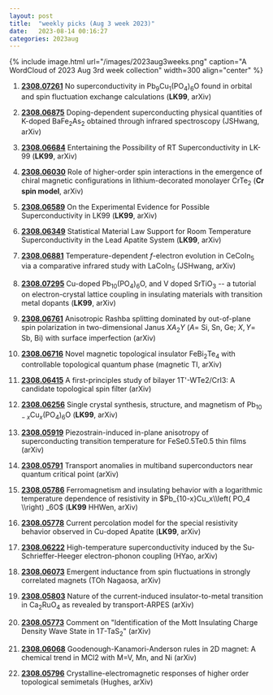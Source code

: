 ```yaml
---
layout: post
title:  "weekly picks (Aug 3 week 2023)"
date:   2023-08-14 00:16:27
categories: 2023aug
---
```



{% include image.html url="/images/2023aug3weeks.png" caption="A WordCloud of 2023 Aug 3rd week collection" width=300 align="center" %}




1. **[2308.07261](http://arxiv.org/abs/2308.07261)** No superconductivity in Pb$_9$Cu$_1$(PO$_4$)$_6$O found in orbital and spin fluctuation exchange calculations (**LK99**, arXiv)

1. **[2308.06875](http://arxiv.org/abs/2308.06875)** Doping-dependent superconducting physical quantities of K-doped BaFe$_2$As$_2$ obtained through infrared spectroscopy (JSHwang, arXiv)

1. **[2308.06684](http://arxiv.org/abs/2308.06684)** Entertaining the Possibility of RT Superconductivity in LK-99 (**LK99**, arXiv)



1. **[2308.06030](http://arxiv.org/abs/2308.06030)** Role of higher-order spin interactions in the emergence of chiral magnetic configurations in lithium-decorated monolayer CrTe$_{2}$ (**Cr spin model**, arXiv)


1. **[2308.06589](http://arxiv.org/abs/2308.06589)** On the Experimental Evidence for Possible Superconductivity in LK99 (**LK99**, arXiv)

1. **[2308.06349](http://arxiv.org/abs/2308.06349)** Statistical Material Law Support for Room Temperature Superconductivity in the Lead Apatite System (**LK99**, arXiv)

1. **[2308.06881](http://arxiv.org/abs/2308.06881)** Temperature-dependent $f$-electron evolution in CeCoIn$_5$ via a comparative infrared study with LaCoIn$_5$ (JSHwang, arXiv)

1. **[2308.07295](http://arxiv.org/abs/2308.07295)** Cu-doped Pb$_{10}$(PO$_4$)$_6$O, and V doped SrTiO$_3$ -- a tutorial on electron-crystal lattice coupling in insulating materials with transition metal dopants (**LK99**, arXiv)

1. **[2308.06761](http://arxiv.org/abs/2308.06761)** Anisotropic Rashba splitting dominated by out-of-plane spin polarization in two-dimensional Janus $XA_{2}Y$ ($A$= Si, Sn, Ge; $X,Y$= Sb, Bi) with surface imperfection (arXiv)

1. **[2308.06716](http://arxiv.org/abs/2308.06716)** Novel magnetic topological insulator FeBi$_2$Te$_4$ with controllable topological quantum phase (magnetic TI, arXiv)

1. **[2308.06415](http://arxiv.org/abs/2308.06415)** A first-principles study of bilayer 1T'-WTe2/CrI3: A candidate topological spin filter (arXiv)





1. **[2308.06256](http://arxiv.org/abs/2308.06256)** Single crystal synthesis, structure, and magnetism of Pb$_{10-x}$Cu$_x$(PO$_4$)$_6$O (**LK99**, arXiv)

1. **[2308.05919](http://arxiv.org/abs/2308.05919)** Piezostrain-induced in-plane anisotropy of superconducting transition temperature for FeSe0.5Te0.5 thin films (arXiv)

1. **[2308.05791](http://arxiv.org/abs/2308.05791)** Transport anomalies in multiband superconductors near quantum critical point (arXiv)

1. **[2308.05786](http://arxiv.org/abs/2308.05786)** Ferromagnetism and insulating behavior with a logarithmic temperature dependence of resistivity in $Pb_{10-x}Cu_x\\left( PO_4 \\right) _6O$ (**LK99** HHWen, arXiv)

1. **[2308.05778](http://arxiv.org/abs/2308.05778)** Current percolation model for the special resistivity behavior observed in Cu-doped Apatite (**LK99**, arXiv)

1. **[2308.06222](http://arxiv.org/abs/2308.06222)** High-temperature superconductivity induced by the Su-Schrieffer-Heeger electron-phonon coupling (HYao, arXiv)

1. **[2308.06073](http://arxiv.org/abs/2308.06073)** Emergent inductance from spin fluctuations in strongly correlated magnets (TOh Nagaosa, arXiv)

1. **[2308.05803](http://arxiv.org/abs/2308.05803)** Nature of the current-induced insulator-to-metal transition in Ca$_2$RuO$_4$ as revealed by transport-ARPES (arXiv)

1. **[2308.05773](http://arxiv.org/abs/2308.05773)** Comment on "Identification of the Mott Insulating Charge Density Wave State in $1T$-TaS$_2$" (arXiv)

1. **[2308.06068](http://arxiv.org/abs/2308.06068)** Goodenough-Kanamori-Anderson rules in 2D magnet: A chemical trend in MCl2 with M=V, Mn, and Ni (arXiv)

1. **[2308.05796](http://arxiv.org/abs/2308.05796)** Crystalline-electromagnetic responses of higher order topological semimetals (Hughes, arXiv)

